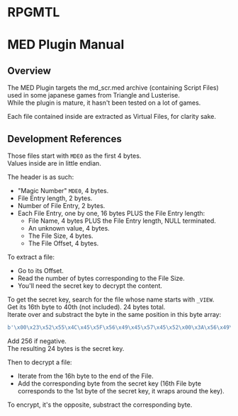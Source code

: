 # RPGMTL  
  
# MED Plugin Manual  
  
## Overview  
  
The MED Plugin targets the md_scr.med archive (containing Script Files) used in some japanese games from Triangle and Lusterise.  
While the plugin is mature, it hasn't been tested on a lot of games.  
  
Each file contained inside are extracted as Virtual Files, for clarity sake.  
  
## Development References  
  
Those files start with `MDE0` as the first 4 bytes.  
Values inside are in little endian.  
  
The header is as such:  
- "Magic Number" `MDE0`, 4 bytes.  
- File Entry length, 2 bytes.  
- Number of File Entry, 2 bytes.  
- Each File Entry, one by one, 16 bytes PLUS the File Entry length:
    - File Name, 4 bytes PLUS the File Entry length, NULL terminated.  
    - An unknown value, 4 bytes.  
    - The File Size, 4 bytes.  
    - The File Offset, 4 bytes.  
  
To extract a file:  
- Go to its Offset.  
- Read the number of bytes corresponding to the File Size.  
- You'll need the secret key to decrypt the content.  
  
To get the secret key, search for the file whose name starts with `_VIEW`.  
Get its 16th byte to 40th (not included). 24 bytes total.  
Iterate over and substract the byte in the same position in this byte array:  
```python
b'\x00\x23\x52\x55\x4C\x45\x5F\x56\x49\x45\x57\x45\x52\x00\x3A\x56\x49\x45\x57\x5F\x30\x00\x7B\x00'
```
Add 256 if negative.  
The resulting 24 bytes is the secret key.  
  
Then to decrypt a file:  
- Iterate from the 16h byte to the end of the File.  
- Add the corresponding byte from the secret key (16th File byte corresponds to the 1st byte of the secret key, it wraps around the key).  
  
To encrypt, it's the opposite, substract the corresponding byte.  